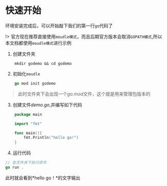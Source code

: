 # 快速开始

环境安装完成后，可以开始敲下我们的第一行`go`代码了

!> 官方现在推荐直接使用`moudle模式`，而且后期官方版本会取消`GOPATH模式`,所以本文档都使用`moudle模式`进行示例

1. 创建文件夹
```shell
    mkdir godemo && cd godemo
```

2. 初始化`moudle`
```go
    go mod init godemo
```
> 此时文件夹下会出现一个*go.mod*文件，这个就是用来管理包版本的

3. 创建文件*demo.go*,并编写如下代码
```go
    package main

    import "fmt"

    func main(){
        fmt.Println("hello go!")
    }
```

4. 运行代码
```go
// 在文件夹下执行命令
go run .
```

此时就会看到*hello go！*的文字输出